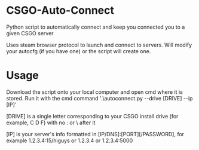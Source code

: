 # CSGO-Auto-Connect
Python script to automatically connect and keep you connected you to a given CSGO server

Uses steam browser protocol to launch and connect to servers. Will modify your autocfg (if you have one) or the script will create one.


# Usage
Download the script onto your local computer and open cmd where it is stored. Run it with the cmd command '.\autoconnect.py --drive [DRIVE] --ip [IP]'

[DRIVE] is a single letter corresponding to your CSGO install drive (for example, C D F) with no : or \ after it

[IP] is your server's info formatted in [IP/DNS]:[PORT][/PASSWORD], for example 1.2.3.4:15/higuys or 1.2.3.4 or 1.2.3.4:5000
